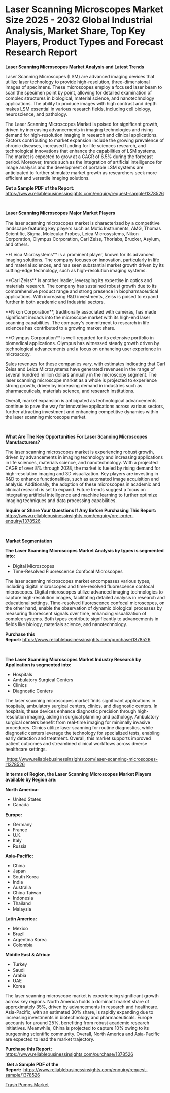 <p><h1>Laser Scanning Microscopes Market Size 2025 - 2032 Global Industrial Analysis, Market Share, Top Key Players, Product Types and Forecast Research Report</h1></p><p><strong>Laser Scanning Microscopes Market Analysis and Latest Trends</strong></p>
<p><p>Laser Scanning Microscopes (LSM) are advanced imaging devices that utilize laser technology to provide high-resolution, three-dimensional images of specimens. These microscopes employ a focused laser beam to scan the specimen point by point, allowing for detailed examination of complex structures in biological, material science, and nanotechnology applications. The ability to produce images with high contrast and depth makes LSM essential in various research fields, including cell biology, neuroscience, and pathology.</p><p>The Laser Scanning Microscopes Market is poised for significant growth, driven by increasing advancements in imaging technologies and rising demand for high-resolution imaging in research and clinical applications. Factors contributing to market expansion include the growing prevalence of chronic diseases, increased funding for life sciences research, and technological innovations that enhance the capabilities of LSM systems. The market is expected to grow at a CAGR of 6.5% during the forecast period. Moreover, trends such as the integration of artificial intelligence for image analysis and the development of portable LSM systems are anticipated to further stimulate market growth as researchers seek more efficient and versatile imaging solutions.</p></p>
<p><strong>Get a Sample PDF of the Report:&nbsp;</strong> <a href="https://www.reliablebusinessinsights.com/enquiry/request-sample/1378526?utm_campaign=2214&utm_medium=2&utm_source=Github&utm_content=ia&utm_term=16022025&utm_id=laser-scanning-microscopes">https://www.reliablebusinessinsights.com/enquiry/request-sample/1378526</a></p>
<p>&nbsp;</p>
<p><strong>Laser Scanning Microscopes Major Market Players</strong></p>
<p><p>The laser scanning microscopes market is characterized by a competitive landscape featuring key players such as Motic Instruments, AMG, Thomas Scientific, Sigma, Molecular Probes, Leica Microsystems, Nikon Corporation, Olympus Corporation, Carl Zeiss, Thorlabs, Brucker, Asylum, and others. </p><p>**Leica Microsystems** is a prominent player, known for its advanced imaging solutions. The company focuses on innovation, particularly in life and material sciences, and has seen substantial market growth driven by its cutting-edge technology, such as high-resolution imaging systems. </p><p>**Carl Zeiss** is another leader, leveraging its expertise in optics and materials research. The company has sustained robust growth due to its comprehensive product range and strong presence in biopharmaceutical applications. With increasing R&D investments, Zeiss is poised to expand further in both academic and industrial sectors.</p><p>**Nikon Corporation**, traditionally associated with cameras, has made significant inroads into the microscope market with its high-end laser scanning capabilities. The company's commitment to research in life sciences has contributed to a growing market share.</p><p>**Olympus Corporation** is well-regarded for its extensive portfolio in biomedical applications. Olympus has witnessed steady growth driven by technological advancements and a focus on enhancing user experience in microscopy.</p><p>Sales revenues for these companies vary, with estimates indicating that Carl Zeiss and Leica Microsystems have generated revenues in the range of several hundred million dollars annually in the microscopy segment. The laser scanning microscope market as a whole is projected to experience strong growth, driven by increasing demand in industries such as pharmaceuticals, materials science, and research institutions.</p><p>Overall, market expansion is anticipated as technological advancements continue to pave the way for innovative applications across various sectors, further attracting investment and enhancing competitive dynamics within the laser scanning microscope market.</p></p>
<p>&nbsp;</p>
<p><strong>What Are The Key Opportunities For Laser Scanning Microscopes Manufacturers?</strong></p>
<p><p>The laser scanning microscopes market is experiencing robust growth, driven by advancements in imaging technology and increasing applications in life sciences, materials science, and nanotechnology. With a projected CAGR of over 8% through 2028, the market is fueled by rising demand for high-resolution imaging and 3D visualization. Key players are investing in R&D to enhance functionalities, such as automated image acquisition and analysis. Additionally, the adoption of these microscopes in academic and clinical research is set to expand. Future trends suggest a focus on integrating artificial intelligence and machine learning to further optimize imaging techniques and data processing capabilities.</p></p>
<p><strong>Inquire or Share Your Questions If Any Before Purchasing This Report:</strong> <a href="https://www.reliablebusinessinsights.com/enquiry/pre-order-enquiry/1378526?utm_campaign=2214&utm_medium=2&utm_source=Github&utm_content=ia&utm_term=16022025&utm_id=laser-scanning-microscopes">https://www.reliablebusinessinsights.com/enquiry/pre-order-enquiry/1378526</a></p>
<p>&nbsp;</p>
<p><strong>Market Segmentation</strong></p>
<p><strong>The Laser Scanning Microscopes Market Analysis by types is segmented into:</strong></p>
<p><ul><li>Digital Microscopes</li><li>Time-Resolved Fluorescence Confocal Microscopes</li></ul></p>
<p><p>The laser scanning microscopes market encompasses various types, including digital microscopes and time-resolved fluorescence confocal microscopes. Digital microscopes utilize advanced imaging technologies to capture high-resolution images, facilitating detailed analysis in research and educational settings. Time-resolved fluorescence confocal microscopes, on the other hand, enable the observation of dynamic biological processes by measuring fluorescent signals over time, enhancing visualization of complex systems. Both types contribute significantly to advancements in fields like biology, materials science, and nanotechnology.</p></p>
<p><strong>Purchase this Report:&nbsp;</strong><a href="https://www.reliablebusinessinsights.com/purchase/1378526?utm_campaign=2214&utm_medium=2&utm_source=Github&utm_content=ia&utm_term=16022025&utm_id=laser-scanning-microscopes">https://www.reliablebusinessinsights.com/purchase/1378526</a></p>
<p>&nbsp;</p>
<p><strong>The Laser Scanning Microscopes Market Industry Research by Application is segmented into:</strong></p>
<p><ul><li>Hospitals</li><li>Ambulatory Surgical Centers</li><li>Clinics</li><li>Diagnostic Centers</li></ul></p>
<p><p>The laser scanning microscopes market finds significant applications in hospitals, ambulatory surgical centers, clinics, and diagnostic centers. In hospitals, these devices enhance diagnostic precision through high-resolution imaging, aiding in surgical planning and pathology. Ambulatory surgical centers benefit from real-time imaging for minimally invasive procedures. Clinics utilize laser scanning for routine diagnostics, while diagnostic centers leverage the technology for specialized tests, enabling early detection and treatment. Overall, this market supports improved patient outcomes and streamlined clinical workflows across diverse healthcare settings.</p></p>
<p><a href="https://www.reliablebusinessinsights.com/laser-scanning-microscopes-r1378526?utm_campaign=2214&utm_medium=2&utm_source=Github&utm_content=ia&utm_term=16022025&utm_id=laser-scanning-microscopes">&nbsp;https://www.reliablebusinessinsights.com/laser-scanning-microscopes-r1378526</a></p>
<p><strong>In terms of Region, the Laser Scanning Microscopes Market Players available by Region are:</strong></p>
<p>
    <p> <strong> North America: </strong>
        <ul>
            <li>United States</li>
            <li>Canada</li>
        </ul>
        </p> 
    <p> <strong> Europe: </strong>
        <ul>
            <li>Germany</li>
            <li>France</li>
            <li>U.K.</li>
            <li>Italy</li>
            <li>Russia</li>
        </ul>
        </p> 
    <p> <strong> Asia-Pacific: </strong>
        <ul>
            <li>China</li>
            <li>Japan</li>
            <li>South Korea</li>
            <li>India</li>
            <li>Australia</li>
            <li>China Taiwan</li>
            <li>Indonesia</li>
            <li>Thailand</li>
            <li>Malaysia</li>
        </ul>
        </p> 
    <p> <strong> Latin America: </strong>
        <ul>
            <li>Mexico</li>
            <li>Brazil</li>
            <li>Argentina Korea</li>
            <li>Colombia</li>
        </ul>
        </p> 
    <p> <strong> Middle East & Africa: </strong>
        <ul>
            <li>Turkey</li>
            <li>Saudi</li>
            <li>Arabia</li>
            <li>UAE</li>
            <li>Korea</li>
        </ul>
    </p>
    </p>
<p><p>The laser scanning microscope market is experiencing significant growth across key regions. North America holds a dominant market share of approximately 35%, driven by advancements in research and healthcare. Asia-Pacific, with an estimated 30% share, is rapidly expanding due to increasing investments in biotechnology and pharmaceuticals. Europe accounts for around 25%, benefiting from robust academic research initiatives. Meanwhile, China is projected to capture 10% owing to its burgeoning scientific community. Overall, North America and Asia-Pacific are expected to lead the market trajectory.</p></p>
<p><strong>Purchase this Report: </strong><a href="https://www.reliablebusinessinsights.com/purchase/1378526?utm_campaign=2214&utm_medium=2&utm_source=Github&utm_content=ia&utm_term=16022025&utm_id=laser-scanning-microscopes">https://www.reliablebusinessinsights.com/purchase/1378526</a></p>
<p>&nbsp;<strong>Get a Sample PDF of the Report:&nbsp;&nbsp;</strong><a href="https://www.reliablebusinessinsights.com/enquiry/request-sample/1378526?utm_campaign=2214&utm_medium=2&utm_source=Github&utm_content=ia&utm_term=16022025&utm_id=laser-scanning-microscopes">https://www.reliablebusinessinsights.com/enquiry/request-sample/1378526</a></p>
<p><strong></strong></p>
<p><p><a href="https://github.com/comasnickie/Market-Research-Report-List-1/blob/main/trash-pumps-market.md?utm_campaign=2214&utm_medium=2&utm_source=Github&utm_content=ia&utm_term=16022025&utm_id=laser-scanning-microscopes">Trash Pumps Market</a></p></p>
